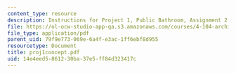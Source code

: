 ```yaml
---
content_type: resource
description: Instructions for Project 1, Public Bathroom, Assignment 2.
file: https://ol-ocw-studio-app-qa.s3.amazonaws.com/courses/4-104-architectural-design-intentions-spring-2004/14e4eed5861230ba37e5ff84d323417c_proj1concept.pdf
file_type: application/pdf
parent_uid: 79f9e773-069e-6a4f-e3ac-1ff6ebf8d955
resourcetype: Document
title: proj1concept.pdf
uid: 14e4eed5-8612-30ba-37e5-ff84d323417c
---
```

